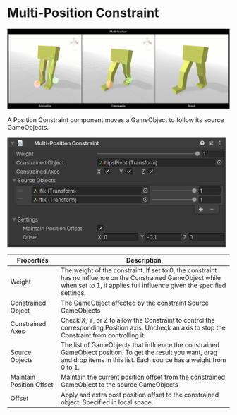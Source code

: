 # Multi-Position Constraint

![Example](../images/constraint_multi_position/multi_position.gif)

A Position Constraint component moves a GameObject to follow its source GameObjects.

![Component](../images/constraint_multi_position/multi_position_component.png)

|Properties|Description|
|---|---|
|Weight|The weight of the constraint. If set to 0, the constraint has no influence on the Constrained GameObject while when set to 1, it applies full influence given the specified settings.|
|Constrained Object|The GameObject affected by the constraint Source GameObjects|
|Constrained Axes|Check X, Y, or Z to allow the Constraint to control the corresponding Position axis. Uncheck an axis to stop the Constraint from controlling it.|
|Source Objects|The list of GameObjects that influence the constrained GameObject position. To get the result you want, drag and drop items in this list. Each source has a weight from 0 to 1.|
|Maintain Position Offset|Maintain the current position offset from the constrained GameObject to the source GameObjects|
|Offset|Apply and extra post position offset to the constrained object. Specified in local space.|